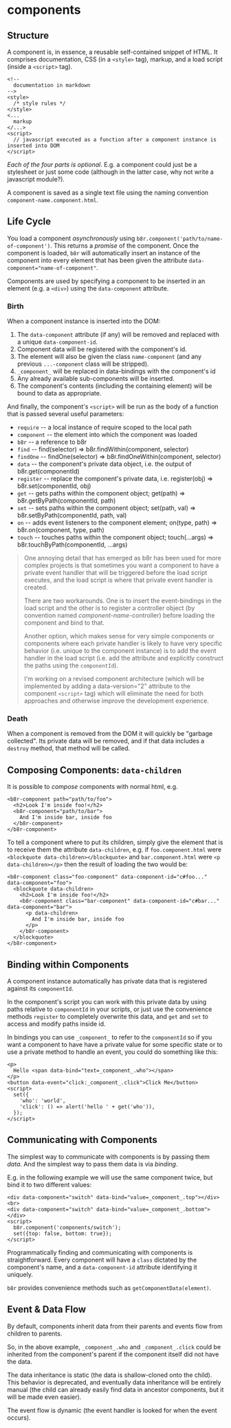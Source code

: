 # components

## Structure

A component is, in essence, a reusable self-contained snippet of HTML. It comprises
documentation, CSS (in a `<style>` tag), markup, and a load script (inside a `<script>` tag).

```
<!--
  documentation in markdown
-->
<style>
  /* style rules */
</style>
<...
  markup
</...>
<script>
  // javascript executed as a function after a component instance is inserted into DOM
</script>
```

*Each of the four parts is optional*. E.g. a component could just be a stylesheet or just some code (although
in the latter case, why not write a javascript module?).

A component is saved as a single text file using the naming convention `component-name.component.html`.

## Life Cycle

You load a component *asynchronously* using `b8r.component('path/to/name-of-component')`. This returns a
*promise* of the component. Once the component is loaded, `b8r` will automatically
insert an instance of the component into every element that has been given the attribute
`data-component="name-of-component"`.

Components are used by specifying a component to be inserted in an element (e.g. a `<div>`)
using the `data-component` attribute.

### Birth

When a component instance is inserted into the DOM:

1. The `data-component` attribute (if any) will be removed and replaced with a unique `data-component-id`.
2. Component data will be registered with the component's id.
3. The element will also be given the class `name-component` (and any previous `...-component` class will be stripped).
4. `_component_` will be replaced in data-bindings with the component's id
4. Any already available sub-components will be inserted.
6. The component's contents (including the containing element) will be bound to data as appropriate.

And finally, the component's `<script>` will be run as the body of a function that is passed several useful parameters:

* `require` -- a local instance of require scoped to the local path
* `component` -- the element into which the component was loaded
* `b8r` -- a reference to b8r
* `find` -- find(selector) => b8r.findWithin(component, selector)
* `findOne` -- findOne(selector) => b8r.findOneWithin(component, selector)
* `data` -- the component's private data object, i.e. the output of b8r.get(componentId)
* `register` -- replace the component's private data, i.e. register(obj) => b8r.set(componentId, obj)
* `get` -- gets paths within the component object; get(path) => b8r.getByPath(componentId, path)
* `set` -- sets paths within the component object; set(path, val) => b8r.setByPath(componentId, path, val)
* `on` -- adds event listeners to the component element; on(type, path) => b8r.on(component, type, path)
* `touch` -- touches paths within the component object; touch(...args) => b8r.touchByPath(componentId, ...args)

> One annoying detail that has emerged as b8r has been used for more complex projects is that sometimes
> you want a component to have a private event handler that will be triggered before the load script
> executes, and the load script is where that private event handler is created.
>
> There are two workarounds. One is to insert the event-bindings in the load script and the other is to
> register a controller object (by convention named *component-name*-controller) before loading the 
> component and bind to that.
>
> Another option, which makes sense for very simple components or components where each private handler
> is likely to have very specific behavior (i.e. unique to the component instance) is to add the
> event handler in the load script (i.e. add the attribute and explicitly construct the paths using
> the `componentId`).
>
> I'm working on a revised component architecture (which will be implemented by adding a data-version="2"
> attribute to the component `<script>` tag) which will eliminate the need for both approaches and
> otherwise improve the development experience.

### Death

When a component is removed from the DOM it will quickly be "garbage collected". Its private data will be
removed, and if that data includes a `destroy` method, that method will be called.

## Composing Components: `data-children`

It is possible to *compose* components with normal html, e.g.

```
<b8r-component path="path/to/foo">
  <h2>Look I'm inside foo!</h2>
  <b8r-component="path/to/bar">
    And I'm inside bar, inside foo
  </b8r-component>
</b8r-component>
```

To tell a component where to put its children, simply give the element that is to receive them
the attribute `data-children`, e.g. if `foo.component.html` were `<blockquote data-children></blockquote>` and 
`bar.component.html` were `<p data-children></p>` then the result of loading the two would be:

```
<b8r-component class="foo-component" data-component-id="c#foo..." data-component="foo">
  <blockquote data-children>
    <h2>Look I'm inside foo!</h2>
    <b8r-component class="bar-component" data-component-id="c#bar..." data-component="bar">
      <p data-children>
        And I'm inside bar, inside foo
      </p>
    </b8r-component>
  </blockquote>
</b8r-component>
```

## Binding within Components

A component instance automatically has private data that is registered against its `componentId`. 

In the component's script you can work with this private data by using paths relative to `componentId` 
in your scripts, or just use the convenience methods `register` to completely overwrite this data, and 
`get` and `set` to access and modify paths inside id.

In bindings you can use `_component_` to refer to the `componentId` so if you want a component to
have have a private value for some specific state or to use a private method to handle an event,
you could do something like this:

```
<p>
  Hello <span data-bind="text=_component_.who"></span>
</p>
<button data-event="click:_component_.click">Click Me</button>
<script>
  set({
    'who': 'world',
    'click': () => alert('hello ' + get('who')),
  });
</script>
```

## Communicating with Components

The simplest way to communicate with components is by passing them *data*. And
the simplest way to pass them data is via *binding*.

E.g. in the following example we will use the same component twice, but bind it
to two different values:

```
<div data-component="switch" data-bind="value=_component_.top"></div><br>
<div data-component="switch" data-bind="value=_component_.bottom"></div>
<script>
  b8r.component('components/switch');
  set({top: false, bottom: true});
</script>
```

Programmatically finding and communicating with components is straightforward. Every component will
have a `class` dictated by the component's name, and a `data-component-id` attribute identifying
it uniquely.

`b8r` provides convenience methods such as `getComponentData(element)`.

## Event & Data Flow

By default, components inherit data from their parents and events flow from children to parents.

So, in the above example, `_component_.who` and `_component_.click` could be inherited from the
component's parent if the component itself did not have the data.

The data inheritance is static (the data is shallow-cloned onto the child). This behavior is
deprecated, and eventually data inheritance will be entirely manual (the child can already easily find data
in ancestor components, but it will be made even easier).

The event flow is dynamic (the event handler is looked for when the event occurs).